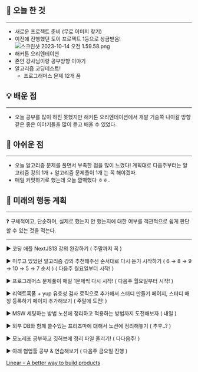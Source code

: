 ## 🚩 오늘 한 것

---

- 새로운 프로젝트 준비 (무료 이미지 찾기)
- 이전에 진행했던 토이 프로젝트 1등으로 상금받음!
  ![스크린샷 2023-10-14 오전 1.59.58.png](https://prod-files-secure.s3.us-west-2.amazonaws.com/79e8952c-e574-431f-9bc3-5ddb69be673c/a7861243-d6d5-4ce4-a368-1d1c50c0fc4a/%E1%84%89%E1%85%B3%E1%84%8F%E1%85%B3%E1%84%85%E1%85%B5%E1%86%AB%E1%84%89%E1%85%A3%E1%86%BA_2023-10-14_%E1%84%8B%E1%85%A9%E1%84%8C%E1%85%A5%E1%86%AB_1.59.58.png)
- 해커톤 오리엔테이션
- 존안 강사님이랑 공부방향 이야기
- 알고리즘 코딩테스트!
  - 프로그래머스 문제 12개 품

## 💡 배운 점

---

- 오늘 공부를 많이 하진 못했지만 해커톤 오리엔테이션에서 개발 기술쪽 나아갈 방향 같은 좋은 이야기들을 많이 듣고 배울 수 있었다.

## 🥹 아쉬운 점

---

- 오늘 알고리즘 문제를 풀면서 부족한 점을 많이 느꼈다! 계획대로 다음주부터는 알고리즘 강의 1개 + 알고리즘 문제풀이 1개 는 꼭 해야겠따.
- 매일 커밋하기로 했는데 오늘 깜빡했다 ㅎㅎ..

## 📝 미래의 행동 계획

---

<aside>
❓ 구체적이고, 단순하며, 실제로 했는지 안 했는지에 대한 여부를 객관적으로 쉽게 판단할 수 있는 것을 적는다.

</aside>

---

► 코딩 애플 NextJS13 강의 완강하기 ( 주말까지 꼭 )

► 미루고 있었던 알고리즘 강의 추천해주신 순서대로 다시 듣기 시작하기 ( 6 → 8 → 9 → 10 → 5 → 7 순서 ) ( 다음주 월요일부터 시작! )

► 프로그래머스 문제풀이 매일 1문제씩 다시 시작! ( 다음주 월요일부터 시작! )

► 리액트훅폼 + yup 유효성 검사 로직으로 추가해서 스터디 만들기 페이지, 스터디 매칭 등록하기 페이지 추가해보기 ( 주말에 도전! )

► MSW 세팅하는 방법 노션에 정리하고 적용하는 방법까지 도전해보자 ( 내일 )

► 외부 DB와 함께 쓸수있는 프리즈마에 대해서 노션에 정리해놓기 ( 추후..? )

► 모노레포 공부하고 깃허브에 정리 파일 올리기! ( 다다음주! )

► 아래 협업툴 공부 & 연습해보기 ( 다음주 금요일 진행 )

[Linear – A better way to build products](https://linear.app/)
